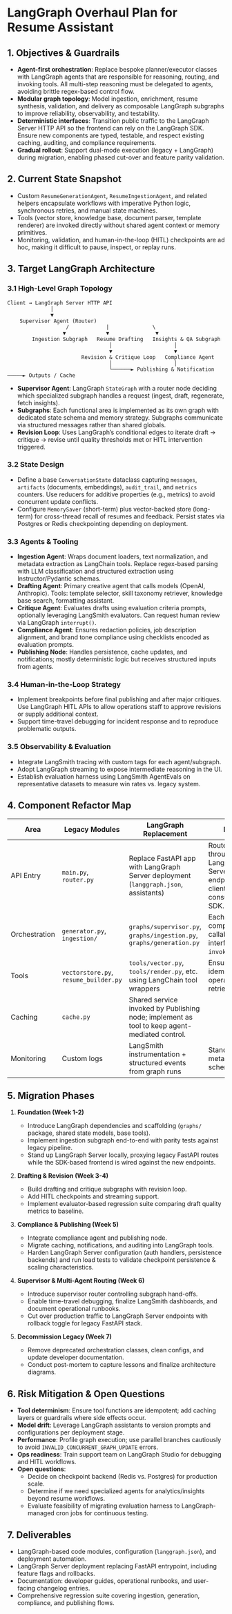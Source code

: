 # LangGraph Overhaul Plan for Resume Assistant

## 1. Objectives & Guardrails
- **Agent-first orchestration**: Replace bespoke planner/executor classes with LangGraph agents that are responsible for reasoning, routing, and invoking tools. All multi-step reasoning must be delegated to agents, avoiding brittle regex-based control flow.
- **Modular graph topology**: Model ingestion, enrichment, resume synthesis, validation, and delivery as composable LangGraph subgraphs to improve reliability, observability, and testability.
- **Deterministic interfaces**: Transition public traffic to the LangGraph Server HTTP API so the frontend can rely on the LangGraph SDK. Ensure new components are typed, testable, and respect existing caching, auditing, and compliance requirements.
- **Gradual rollout**: Support dual-mode execution (legacy + LangGraph) during migration, enabling phased cut-over and feature parity validation.

## 2. Current State Snapshot
- Custom `ResumeGenerationAgent`, `ResumeIngestionAgent`, and related helpers encapsulate workflows with imperative Python logic, synchronous retries, and manual state machines.
- Tools (vector store, knowledge base, document parser, template renderer) are invoked directly without shared agent context or memory primitives.
- Monitoring, validation, and human-in-the-loop (HITL) checkpoints are ad hoc, making it difficult to pause, inspect, or replay runs.

## 3. Target LangGraph Architecture

### 3.1 High-Level Graph Topology
```
Client → LangGraph Server HTTP API
              │
              ▼
    Supervisor Agent (Router)
                   /            |              \
                  ▼             ▼               ▼
        Ingestion Subgraph   Resume Drafting   Insights & QA Subgraph
                                 │                    │
                                 ▼                    ▼
                        Revision & Critique Loop   Compliance Agent
                                 │                    │
                                 └──────► Publishing & Notification ─────► Outputs / Cache
```
- **Supervisor Agent**: LangGraph `StateGraph` with a router node deciding which specialized subgraph handles a request (ingest, draft, regenerate, fetch insights).
- **Subgraphs**: Each functional area is implemented as its own graph with dedicated state schema and memory strategy. Subgraphs communicate via structured messages rather than shared globals.
- **Revision Loop**: Uses LangGraph’s conditional edges to iterate draft → critique → revise until quality thresholds met or HITL intervention triggered.

### 3.2 State Design
- Define a base `ConversationState` dataclass capturing `messages`, `artifacts` (documents, embeddings), `audit_trail`, and `metrics` counters. Use reducers for additive properties (e.g., metrics) to avoid concurrent update conflicts.
- Configure `MemorySaver` (short-term) plus vector-backed store (long-term) for cross-thread recall of resumes and feedback. Persist states via Postgres or Redis checkpointing depending on deployment.

### 3.3 Agents & Tooling
- **Ingestion Agent**: Wraps document loaders, text normalization, and metadata extraction as LangChain tools. Replace regex-based parsing with LLM classification and structured extraction using Instructor/Pydantic schemas.
- **Drafting Agent**: Primary creative agent that calls models (OpenAI, Anthropic). Tools: template selector, skill taxonomy retriever, knowledge base search, formatting assistant.
- **Critique Agent**: Evaluates drafts using evaluation criteria prompts, optionally leveraging LangSmith evaluators. Can request human review via LangGraph `interrupt()`.
- **Compliance Agent**: Ensures redaction policies, job description alignment, and brand tone compliance using checklists encoded as evaluation prompts.
- **Publishing Node**: Handles persistence, cache updates, and notifications; mostly deterministic logic but receives structured inputs from agents.

### 3.4 Human-in-the-Loop Strategy
- Implement breakpoints before final publishing and after major critiques. Use LangGraph HITL APIs to allow operations staff to approve revisions or supply additional context.
- Support time-travel debugging for incident response and to reproduce problematic outputs.

### 3.5 Observability & Evaluation
- Integrate LangSmith tracing with custom tags for each agent/subgraph.
- Adopt LangGraph streaming to expose intermediate reasoning in the UI.
- Establish evaluation harness using LangSmith AgentEvals on representative datasets to measure win rates vs. legacy system.

## 4. Component Refactor Map

| Area | Legacy Modules | LangGraph Replacement | Notes |
| --- | --- | --- | --- |
| API Entry | `main.py`, `router.py` | Replace FastAPI app with LangGraph Server deployment (`langgraph.json`, assistants) | Route traffic through LangGraph Server endpoints so clients consume the SDK. |
| Orchestration | `generator.py`, `ingestion/` | `graphs/supervisor.py`, `graphs/ingestion.py`, `graphs/generation.py` | Each graph compiles to callable interface with `invoke`/`astream`. |
| Tools | `vectorstore.py`, `resume_builder.py` | `tools/vector.py`, `tools/render.py`, etc. using LangChain tool wrappers | Ensure idempotent operations for retries. |
| Caching | `cache.py` | Shared service invoked by Publishing node; implement as tool to keep agent-mediated control. |
| Monitoring | Custom logs | LangSmith instrumentation + structured events from graph runs | Standardize metadata schema. |

## 5. Migration Phases

1. **Foundation (Week 1-2)**
   - Introduce LangGraph dependencies and scaffolding (`graphs/` package, shared state models, base tools).
   - Implement ingestion subgraph end-to-end with parity tests against legacy pipeline.
   - Stand up LangGraph Server locally, proxying legacy FastAPI routes while the SDK-based frontend is wired against the new endpoints.

2. **Drafting & Revision (Week 3-4)**
   - Build drafting and critique subgraphs with revision loop.
   - Add HITL checkpoints and streaming support.
   - Implement evaluator-based regression suite comparing draft quality metrics to baseline.

3. **Compliance & Publishing (Week 5)**
   - Integrate compliance agent and publishing node.
   - Migrate caching, notifications, and auditing into LangGraph tools.
   - Harden LangGraph Server configuration (auth handlers, persistence backends) and run load tests to validate checkpoint persistence & scaling characteristics.

4. **Supervisor & Multi-Agent Routing (Week 6)**
   - Introduce supervisor router controlling subgraph hand-offs.
   - Enable time-travel debugging, finalize LangSmith dashboards, and document operational runbooks.
   - Cut over production traffic to LangGraph Server endpoints with rollback toggle for legacy FastAPI stack.

5. **Decommission Legacy (Week 7)**
   - Remove deprecated orchestration classes, clean configs, and update developer documentation.
   - Conduct post-mortem to capture lessons and finalize architecture diagrams.

## 6. Risk Mitigation & Open Questions
- **Tool determinism**: Ensure tool functions are idempotent; add caching layers or guardrails where side effects occur.
- **Model drift**: Leverage LangGraph assistants to version prompts and configurations per deployment stage.
- **Performance**: Profile graph execution; use parallel branches cautiously to avoid `INVALID_CONCURRENT_GRAPH_UPDATE` errors.
- **Ops readiness**: Train support team on LangGraph Studio for debugging and HITL workflows.
- **Open questions**:
  - Decide on checkpoint backend (Redis vs. Postgres) for production scale.
  - Determine if we need specialized agents for analytics/insights beyond resume workflows.
  - Evaluate feasibility of migrating evaluation harness to LangGraph-managed cron jobs for continuous testing.

## 7. Deliverables
- LangGraph-based code modules, configuration (`langgraph.json`), and deployment automation.
- LangGraph Server deployment replacing FastAPI entrypoint, including feature flags and rollbacks.
- Documentation: developer guides, operational runbooks, and user-facing changelog entries.
- Comprehensive regression suite covering ingestion, generation, compliance, and publishing flows.

